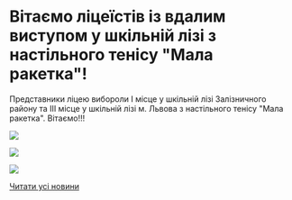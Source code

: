 # Вітаємо ліцеїстів із вдалим виступом у шкільній лізі з настільного тенісу &quot;Мала ракетка&quot;!

Представники ліцею вибороли І місце у шкільній лізі Залізничного району та ІІІ місце у шкільній лізі м. Львова з настільного тенісу "Мала ракетка". Вітаємо!!!

![](/images/blog/вітаємо-ліцеїстів-із-вдалим-виступом-у-шкільній-лізі-з/img_20181203_112547_hht.jpg)

![](/images/blog/вітаємо-ліцеїстів-із-вдалим-виступом-у-шкільній-лізі-з/img_20181203_112624.jpg)

![](/images/blog/вітаємо-ліцеїстів-із-вдалим-виступом-у-шкільній-лізі-з/img_20181203_112627.jpg)

[Читати усі новини](/news)
